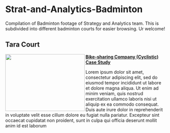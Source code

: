 # Strat-and-Analytics-Badminton

Compilation of Badminton footage of Strategy and Analytics team. This is subdivided into different badminton courts for easier browsing. Ur welcome!

## Tara Court

<img align="left" width="250" height="180" src="https://github.com/Eoinmark/Python-Projects/assets/145372680/1d6770b4-dc32-4ba8-a17f-c7317b62950c"> **[Bike-sharing Company (Cyclistic) Case Study](https://github.com/Eoinmark/Python-Projects/blob/main/Cyclistic_CaseStudy.md)**

Lorem ipsum dolor sit amet, consectetur adipiscing elit, sed do eiusmod tempor incididunt ut labore et dolore magna aliqua. Ut enim ad minim veniam, quis nostrud exercitation ullamco laboris nisi ut aliquip ex ea commodo consequat. Duis aute irure dolor in reprehenderit in voluptate velit esse cillum dolore eu fugiat nulla pariatur. Excepteur sint occaecat cupidatat non proident, sunt in culpa qui officia deserunt mollit anim id est laborum

<br />

#
